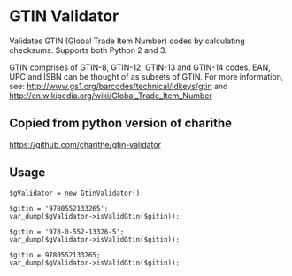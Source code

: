 GTIN Validator
==============

Validates GTIN (Global Trade Item Number) codes by calculating checksums. Supports both Python 2 and 3.

GTIN comprises of GTIN-8, GTIN-12, GTIN-13 and GTIN-14 codes. EAN, UPC and ISBN can be thought of as subsets of GTIN. For more information, see: http://www.gs1.org/barcodes/technical/idkeys/gtin  and  http://en.wikipedia.org/wiki/Global_Trade_Item_Number

Copied from python version of charithe
-----
https://github.com/charithe/gtin-validator

Usage
-----
```require_once "./GtinValidator.php";
$gValidator = new GtinValidator();

$gitin = '9780552133265';
var_dump($gValidator->isValidGtin($gitin));

$gitin = '978-0-552-13326-5';
var_dump($gValidator->isValidGtin($gitin));

$gitin = 9780552133265;
var_dump($gValidator->isValidGtin($gitin));
```
